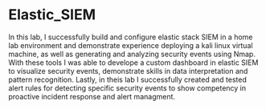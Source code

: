 # Elastic_SIEM
In this lab, I successfully build and configure elastic stack SIEM in a home lab environment and demonstrate experience deploying a kali linux virtual machine, as well as generating and analyzing security events using Nmap. With these tools I was able to develope a custom dashboard in elastic SIEM to visualize security events, demonstrate skills in data interpretation and pattern recognition. Lastly, in theis lab I successfully created and tested alert rules for detecting specific security events to show competency in proactive incident response and alert managment.
